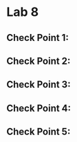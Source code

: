 # Lab 8
## Check Point 1:





## Check Point 2:





## Check Point 3:






## Check Point 4:






## Check Point 5:





